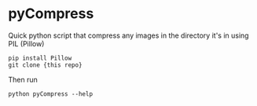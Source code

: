 # pyCompress
Quick python script that compress any images in the directory it's in using PIL (Pillow)

```
pip install Pillow
git clone {this repo}
```
Then run
```
python pyCompress --help
```
